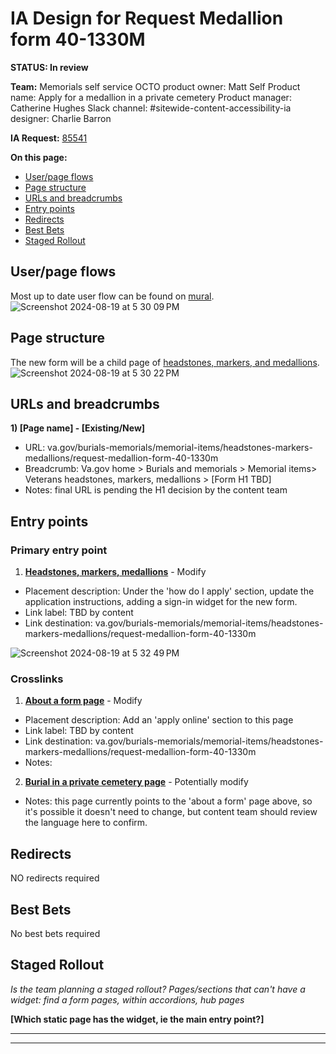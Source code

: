 # IA Design for Request Medallion form 40-1330M
**STATUS: In review**

**Team:** Memorials self service
OCTO product owner: Matt Self
Product name: Apply for a medallion in a private cemetery
Product manager: Catherine Hughes
Slack channel: #sitewide-content-accessibility-ia
designer: Charlie Barron

**IA Request:** [85541](https://github.com/department-of-veterans-affairs/va.gov-team/issues/85541)

**On this page:**
- [User/page flows](#flows)
- [Page structure](#map)
- [URLs and breadcrumbs](#url)
- [Entry points](#nav)
- [Redirects](#redirects)
- [Best Bets](#bestbets)
- [Staged Rollout](#stagedrollout)


## <a name="flows"></a>User/page flows <br>
Most up to date user flow can be found on [mural](https://app.mural.co/t/departmentofveteransaffairs9999/m/departmentofveteransaffairs9999/1723072266513/f00e34470a84987bd4063522e22b89b29b33b0fc?sender=ua67f17f1c416a96ea04d2476).
![Screenshot 2024-08-19 at 5 30 09 PM](https://github.com/user-attachments/assets/8b9258ff-3ae9-4835-9d39-74951a2ddc5d)


## <a name="map"></a>Page structure<br>
The new form will be a child page of [headstones, markers, and medallions](https://www.va.gov/burials-memorials/memorial-items/headstones-markers-medallions/). 
![Screenshot 2024-08-19 at 5 30 22 PM](https://github.com/user-attachments/assets/130dbda0-761a-4a91-abc7-0702924b3aac)


## <a name="url"></a>URLs and breadcrumbs

**1) [Page name] - [Existing/New]**
- URL: va.gov/burials-memorials/memorial-items/headstones-markers-medallions/request-medallion-form-40-1330m
- Breadcrumb: Va.gov home > Burials and memorials > Memorial items> Veterans headstones, markers, medallions > [Form H1 TBD]
- Notes: final URL is pending the H1 decision by the content team

## <a name="nav"></a>Entry points <br>

### Primary entry point

1. **[Headstones, markers, medallions](https://www.va.gov/burials-memorials/memorial-items/headstones-markers-medallions/)** - Modify
  - Placement description: Under the 'how do I apply' section, update the application instructions, adding a sign-in widget for the new form.
  - Link label: TBD by content
  - Link destination: va.gov/burials-memorials/memorial-items/headstones-markers-medallions/request-medallion-form-40-1330m

![Screenshot 2024-08-19 at 5 32 49 PM](https://github.com/user-attachments/assets/8442bd9f-89a2-441e-a584-0f9dceaecfd4)


### Crosslinks

1. **[About a form page](https://www.va.gov/find-forms/about-form-40-1330m/)** - Modify
  - Placement description: Add an 'apply online' section to this page
  - Link label: TBD by content
  - Link destination: va.gov/burials-memorials/memorial-items/headstones-markers-medallions/request-medallion-form-40-1330m
  - Notes:

2. **[Burial in a private cemetery page](https://www.va.gov/burials-memorials/eligibility/burial-in-private-cemetery/)** - Potentially modify
  - Notes: this page currently points to the 'about a form' page above, so it's possible it doesn't need to change, but content team should review the language here to confirm.
 
 

## <a name="redirects"></a>Redirects <br>
NO redirects required

## <a name="bestbets"></a>Best Bets<br>
No best bets required

## <a name="stagedrollout"></a>Staged Rollout<br>
*Is the team planning a staged rollout? Pages/sections that can't have a widget: find a form pages, within accordions, hub pages*

**[Which static page has the widget, ie the main entry point?]**




<hr>
<hr>
